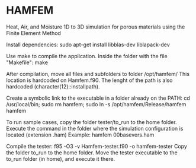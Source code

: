 # HAMFEM
Heat, Air, and Moisture 1D to 3D simulation for porous materials using the Finite Element Method


Install dependencies:
	sudo apt-get install libblas-dev liblapack-dev

Use make to compile the application. Inside the folder with the file "Makefile":
	make

After compilation, move all files and subfolders to folder /opt/hamfem/
This location is hardcoded on Hamfem.f90. The lenght of the path is also hardcoded (character(12)::installpath).

Create a symbolic link to the executable in a folder already on the PATH:
	cd /usr/local/bin; sudo rm hamfem; sudo ln -s /opt/hamfem/Release/hamfem hamfem

To run sample cases, copy the folder tester/to_run to the home folder.
Execute the command in the folder where the simulation configuration is located (extension .ham)
Example:
	hamfem  00basevers.ham

Compile the tester:
  f95 -O3 -v  Hamfem-tester.f90  -o hamfem-tester
Copy the folder to_run to the home folder.
Move the tester executable to the to_run folder (in home), and execute it there.
